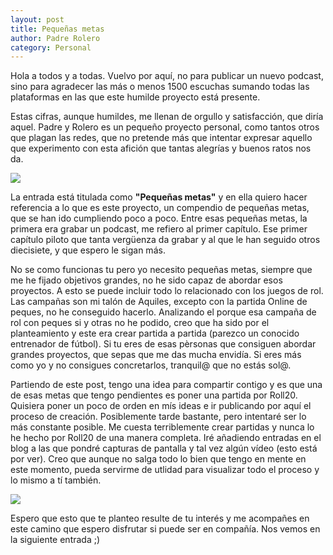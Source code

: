 ```yaml
---                                                                             
layout: post                                                                    
title: Pequeñas metas							
author: Padre Rolero                                                            
category: Personal                                                              
---
```

Hola a todos y a todas. Vuelvo por aquí, no para publicar un nuevo podcast, sino para agradecer las más o menos 1500 escuchas sumando todas las plataformas en las que este humilde proyecto está presente. 

Estas cifras, aunque humildes, me llenan de orgullo y satisfacción, que diría aquel. Padre y Rolero es un pequeño proyecto personal, como tantos otros que plagan las redes, que no pretende más que intentar expresar aquello que experimento con esta afición que tantas alegrías y buenos ratos nos da. 

<img src="https://padreyrolero.github.io/padreyrolero/assets/img/metas/Escuchas.png">


La entrada está titulada como **"Pequeñas metas"** y en ella quiero hacer referencia a lo que es este proyecto, un compendio de pequeñas metas, que se han ido cumpliendo poco a poco. Entre esas pequeñas metas, la primera era grabar un podcast, me refiero al primer capítulo. Ese primer capítulo piloto que tanta vergüenza da grabar y al que le han seguido otros diecisiete, y que espero le sigan más. 

No se como funcionas tu pero yo necesito pequeñas metas, siempre que me he fijado objetivos grandes, no he sido capaz de abordar esos proyectos. A esto se puede incluir todo lo relacionado con los juegos de rol. Las campañas son mi talón de Aquiles, excepto con la partida Online de peques, no he conseguido hacerlo. Analizando el porque esa campaña de rol con peques si y otras no he podido, creo que ha sido por el planteamiento y este era crear partida a partida (parezco un conocido entrenador de fútbol). Si tu eres de esas pèrsonas que consiguen abordar grandes proyectos, que sepas que me das mucha envidía. Si eres más como yo y no consigues concretarlos, tranquil@ que no estás sol@.  

Partiendo de este post, tengo una idea para compartir contigo y es que una de esas metas que tengo pendientes es poner una partida por Roll20. Quisiera poner un poco de orden en mís ideas e ir publicando por aquí el proceso de creación. Posiblemente tarde bastante, pero intentaré ser lo más constante posible. Me cuesta terriblemente crear partidas y nunca lo he hecho por Roll20 de una manera completa. Iré añadiendo entradas en el blog a las que pondré capturas de pantalla y tal vez algún vídeo (esto está por ver). Creo que aunque no salga todo lo bien que tengo en mente en este momento, pueda servirme de utlidad para visualizar todo el proceso y lo mismo a tí también. 

<img src="https://padreyrolero.github.io/padreyrolero/assets/img/metas/roll20.png">

Espero que esto que te planteo resulte de tu interés y me acompañes en este camino que espero disfrutar si puede ser en compañía. Nos vemos en la siguiente entrada ;)

